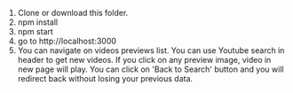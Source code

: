 1. Clone or download this folder.
2. npm install
3. npm start
4. go to http://localhost:3000
5. You can navigate on videos previews list. You can use Youtube search in header to get new videos.
If you click on any preview image, video in new page will play.
You can click on 'Back to Search' button and you will redirect back without losing your previous data.
